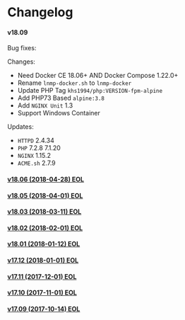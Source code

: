 Changelog
==============

#### v18.09

Bug fixes:

Changes:

* Need Docker CE 18.06+ AND Docker Compose 1.22.0+
* Rename `lnmp-docker.sh` to `lnmp-docker`
* Update PHP Tag `khs1994/php:VERSION-fpm-alpine`
* Add PHP73 Based `alpine:3.8`
* Add `NGINX Unit` 1.3
* Support Windows Container

Updates:

* `HTTPD` 2.4.34
* `PHP` 7.2.8 7.1.20
* `NGINX` 1.15.2
* `ACME.sh` 2.7.9

#### [v18.06 (2018-04-28) EOL](https://github.com/khs1994-docker/lnmp/releases/tag/v18.06)

#### [v18.05 (2018-04-01) EOL](https://github.com/khs1994-docker/lnmp/releases/tag/v18.05)

#### [v18.03 (2018-03-11) EOL](https://github.com/khs1994-docker/lnmp/releases/tag/v18.03)

#### [v18.02 (2018-02-01) EOL](https://github.com/khs1994-docker/lnmp/releases/tag/v18.02)

#### [v18.01 (2018-01-12) EOL](https://github.com/khs1994-docker/lnmp/releases/tag/v18.01)

#### [v17.12 (2018-01-01) EOL](https://github.com/khs1994-docker/lnmp/releases/tag/v17.12)

#### [v17.11 (2017-12-01) EOL](https://github.com/khs1994-docker/lnmp/releases/tag/v17.11)

#### [v17.10 (2017-11-01) EOL](https://github.com/khs1994-docker/lnmp/releases/tag/v17.10)

#### [v17.09 (2017-10-14) EOL](https://github.com/khs1994-docker/lnmp/releases/tag/v17.09)
